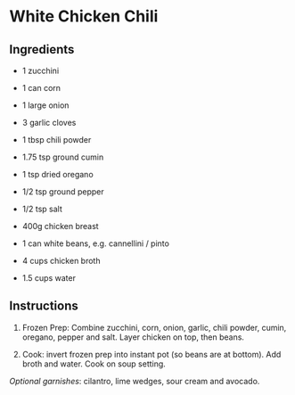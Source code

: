 # White Chicken Chili

## Ingredients

* 1 zucchini

* 1 can corn

* 1 large onion

* 3 garlic cloves

* 1 tbsp chili powder

* 1.75 tsp ground cumin

* 1 tsp dried oregano

* 1/2 tsp ground pepper

* 1/2 tsp salt

* 400g chicken breast

* 1 can white beans, e.g. cannellini / pinto

* 4 cups chicken broth

* 1.5 cups water

## Instructions

1. Frozen Prep: Combine zucchini, corn, onion, garlic, chili powder, cumin, oregano, pepper and salt. Layer chicken on top, then beans.

2. Cook: invert frozen prep into instant pot (so beans are at bottom). Add broth and water. Cook on soup setting.

*Optional garnishes*: cilantro, lime wedges, sour cream and avocado.
